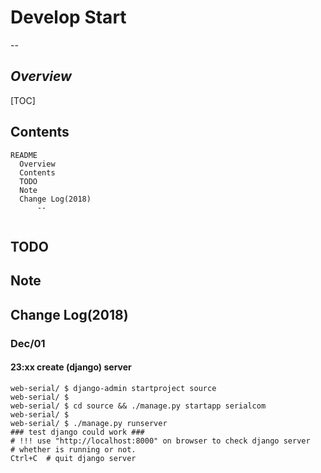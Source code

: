 # Develop Start

  --

## *Overview*

[TOC]

## Contents

  ```
README
    Overview
    Contents
    TODO
    Note
    Change Log(2018)
        --
        
  ```



## TODO



## Note



## Change Log(2018)

### Dec/01


#### 23:xx create (django) server

```shell
web-serial/ $ django-admin startproject source
web-serial/ $ 
web-serial/ $ cd source && ./manage.py startapp serialcom
web-serial/ $ 
web-serial/ $ ./manage.py runserver
### test django could work ###
# !!! use "http://localhost:8000" on browser to check django server
# whether is running or not.
Ctrl+C  # quit django server
```
